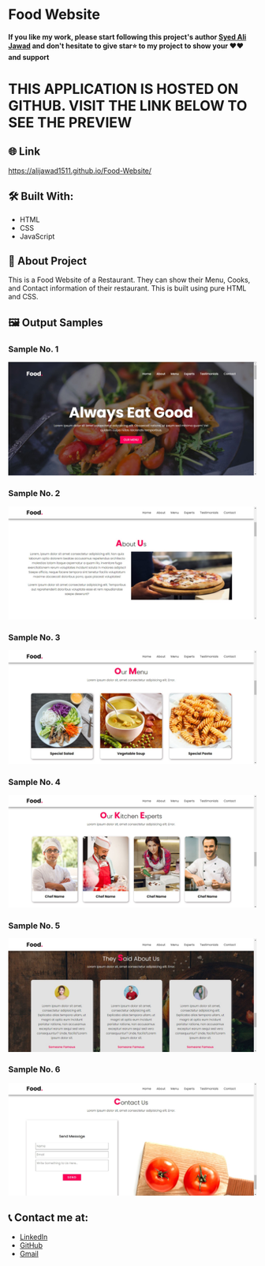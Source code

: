 # Food Website

#### If you like my work, please start following this project's author [Syed Ali Jawad](https://github.com/alijawad1511) and don't hesitate to give star⭐ to my project to show your ❤️❤️ and support

# THIS APPLICATION IS HOSTED ON GITHUB. VISIT THE LINK BELOW TO SEE THE PREVIEW

## 🌐 Link
https://alijawad1511.github.io/Food-Website/

## 🛠️ Built With:
- HTML
- CSS
- JavaScript

## 📝 About Project
This is a Food Website of a Restaurant. They can show their Menu, Cooks, and Contact information
of their restaurant. This is built using pure HTML and CSS.

## 🖼️ Output Samples
### Sample No. 1
![Sample 1](images/1.jpg)

### Sample No. 2
![Sample 2](images/2.jpg)

### Sample No. 3
![Sample 3](images/3.jpg)

### Sample No. 4
![Sample 4](images/4.jpg)

### Sample No. 5
![Sample 5](images/5.jpg)

### Sample No. 6
![Sample 6](images/6.jpg)


## 📞 Contact me at:
- [LinkedIn](https://www.linkedin.com/in/alijawad1511)
- [GitHub](https://github.com/alijawad1511)
- [Gmail](mailto:jawad.bukhari1511@gmail.com)
